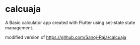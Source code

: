 # calcuaja

A Basic calculator app created with Flutter using set-state state management.


modified version of https://github.com/Sanoj-Raja/calcuaja
